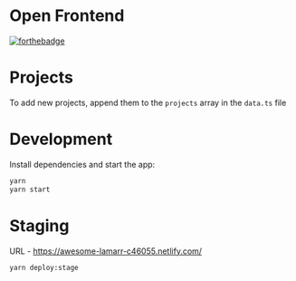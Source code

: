 # Open Frontend

[![forthebadge](http://forthebadge.com/images/badges/built-with-love.svg)](http://forthebadge.com)

# Projects
To add new projects, append them to the `projects` array in the `data.ts` file

# Development

Install dependencies and start the app:

```sh
yarn
yarn start
```

# Staging

URL - https://awesome-lamarr-c46055.netlify.com/

```sh
yarn deploy:stage
```
